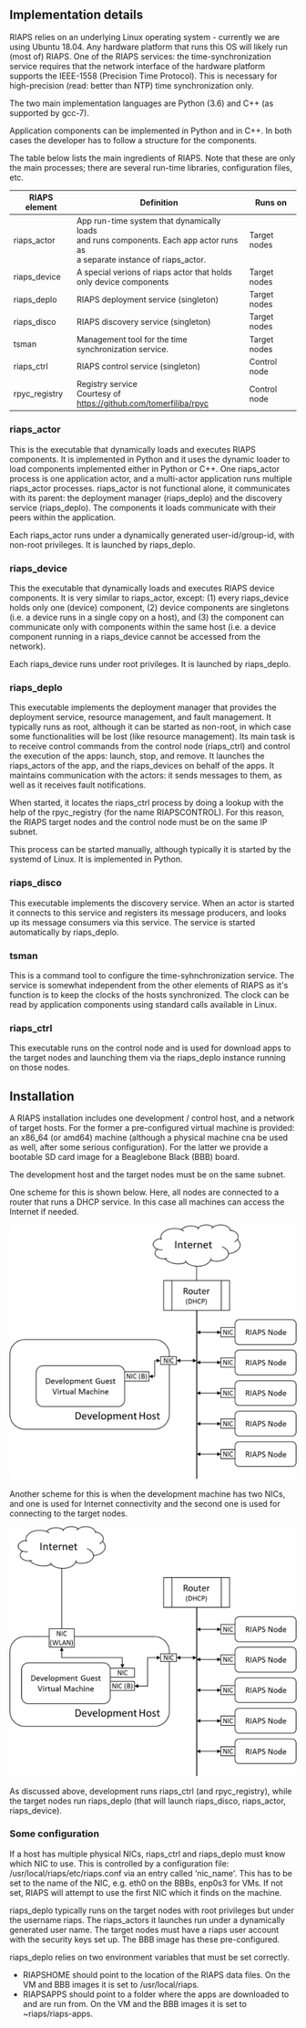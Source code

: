 ## Implementation details

RIAPS relies on an underlying Linux operating system - currently we are using Ubuntu 18.04. Any hardware platform that runs this OS will likely run (most of) RIAPS. One of the RIAPS services: the time-synchronization service requires that the network interface of the hardware platform supports the IEEE-1558 (Precision Time Protocol). This is necessary for high-precision (read: better than NTP) time synchronization only. 

The two main implementation languages are Python (3.6) and C++ (as supported by gcc-7).

Application components can be implemented in Python and in C++. In both cases the developer has to follow a structure for the components.

The table below lists the main ingredients of RIAPS. Note that these are only the main processes; there are several run-time libraries, configuration files, etc. 

RIAPS element | Definition                                     | Runs on  
--------------| ---------------------------------------------  |-------------
riaps_actor   | App run-time system that dynamically loads <br> and runs components. Each app actor runs as <br> a separate instance of riaps_actor. | Target nodes
riaps_device  | A special verions of riaps actor that holds <br> only device components | Target nodes
riaps_deplo   | RIAPS deployment service (singleton) | Target nodes
riaps_disco   | RIAPS discovery service (singleton)  | Target nodes
tsman         | Management tool for the time <br> synchronization service. | Target nodes
riaps_ctrl    | RIAPS control service (singleton)    | Control node
rpyc_registry | Registry service <br> Courtesy of https://github.com/tomerfiliba/rpyc | Control node

### riaps_actor

This is the executable that dynamically loads and executes RIAPS components. It is implemented in Python and it uses the dynamic loader to load components implemented either in Python or C++. One riaps_actor process is one application actor, and a multi-actor application runs multiple riaps_actor processes. riaps_actor is not functional alone, it communicates with its parent: the deployment manager (riaps_deplo) and the discovery service (riaps_deplo). The components it loads communicate with their peers within the application. 

Each riaps_actor runs under a dynamically generated user-id/group-id, with non-root privileges. It is launched by riaps_deplo.

### riaps_device

This the executable that dynamically loads and executes RIAPS device components. It is very similar to riaps_actor, except: (1) every riaps_device holds only one (device) component, (2) device components are singletons (i.e. a device runs in a single copy on a host), and (3) the component can communicate only with components within the same host (i.e. a device component running in a riaps_device cannot be accessed from the network).

Each riaps_device runs under root privileges. It is launched by riaps_deplo.

### riaps_deplo

This executable implements the deployment manager that provides the deployment service, resource management, and fault management. It typically runs as root, although it can be started as non-root, in which case some functionalities will be lost (like resource management). Its main task is to receive control commands from the control node (riaps_ctrl) and control the execution of the apps: launch, stop, and remove. It launches the riaps_actors of the app, and the riaps_devices on behalf of the apps. It maintains communication with the actors: it sends messages to them, as well as it receives fault notifications.

When started, it locates the riaps_ctrl process by doing a lookup with the help of the rpyc_registry (for the name RIAPSCONTROL). For this reason, the RIAPS target nodes and the control node must be on the same IP subnet.

This process can be started manually, although typically it is started by the systemd of Linux. It is implemented in Python. 

### riaps_disco

This executable implements the discovery service. When an actor is started it connects to this service and registers its message producers, and looks up its message consumers via this service. The service is started automatically by riaps_deplo.

### tsman

This is a command tool to configure the time-syhnchronization service. The service is somewhat independent from the other elements of RIAPS as it's function is to keep the clocks of the hosts synchronized. The clock can be read by application components using standard calls available in Linux. 

### riaps_ctrl

This executable runs on the control node and is used for download apps to the target nodes and launching them via the riaps_deplo instance running on those nodes. 

## Installation

A RIAPS installation includes one development / control host, and a network of target hosts. For the former a pre-configured virtual machine is provided: an x86_64 (or amd64) machine (although a physical machine cna be used as well, after some serious configuration). For the latter we provide a bootable SD card image for a Beaglebone Black (BBB) board.  

The development host and the target nodes must be on the same subnet. 

One scheme for this is shown below. Here, all nodes are connected to a router that runs a DHCP service. In this case all machines can access the Internet if needed. 

![RIAPS Deployment 1](img/riaps-dep-1.png)

Another scheme for this is when the development machine has two NICs, and one is used for Internet connectivity and the second one is used for connecting to the target nodes. 

![RIAPS Deployment 2](img/riaps-dep-2.png)

As discussed above, development runs riaps_ctrl (and rpyc_registry), while the target nodes run riaps_deplo (that will launch riaps_disco, riaps_actor, riaps_device). 

### Some configuration

If a host has multiple physical NICs, riaps_ctrl and riaps_deplo must know which NIC to use. This is controlled by a configuration file: /usr/local/riaps/etc/riaps.conf via an entry called 'nic_name'. This has to be set to the name of the NIC, e.g. eth0 on the BBBs, enp0s3 for VMs. If not set, RIAPS will attempt to use the first NIC which it finds on the machine. 

riaps_deplo typically runs on the target nodes with root privileges but under the username riaps. The riaps_actors it launches run under a dynamically generated user name. The target nodes must have a riaps user account with the security keys set up. The BBB image has these pre-configured. 

riaps_deplo relies on two environment variables that must be set correctly.
- RIAPSHOME should point to the location of the RIAPS data files. On the VM and BBB images it is set to /usr/local/riaps. 
- RIAPSAPPS should point to a folder where the apps are downloaded to and are run from. On the VM and the BBB images it is set to ~riaps/riaps-apps. 


